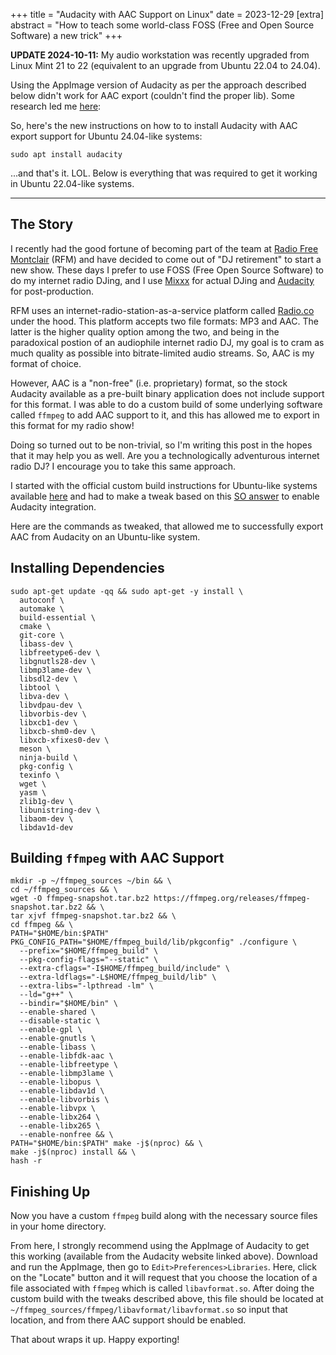 +++
title = "Audacity with AAC Support on Linux"
date = 2023-12-29
[extra]
abstract = "How to teach some world-class FOSS (Free and Open Source Software) a new trick"
+++

**UPDATE 2024-10-11:** My audio workstation was recently upgraded from Linux Mint 21 to 22 (equivalent to an upgrade from Ubuntu 22.04 to 24.04).

Using the AppImage version of Audacity as per the approach described below didn't work for AAC export (couldn't find the proper lib). Some research led me [here](https://forum.audacityteam.org/t/libavformat-so-no-longer-found-after-upgrade/107269/4):

So, here's the new instructions on how to to install Audacity with AAC export support for Ubuntu 24.04-like systems:

```
sudo apt install audacity
```

...and that's it. LOL. Below is everything that was required to get it working in Ubuntu 22.04-like systems.

---

## The Story

I recently had the good fortune of becoming part of the team at [Radio Free Montclair](https://www.radiofreemontclair.org) (RFM) and have decided to come out of "DJ retirement" to start a new show. These days I prefer to use FOSS (Free Open Source Software) to do my internet radio DJing, and I use [Mixxx](https://mixxx.org) for actual DJing and [Audacity](https://www.audacityteam.org) for post-production.

RFM uses an internet-radio-station-as-a-service platform called [Radio.co](https://radio.co/) under the hood. This platform accepts two file formats: MP3 and AAC. The latter is the higher quality option among the two, and being in the paradoxical postion of an audiophile internet radio DJ, my goal is to cram as much quality as possible into bitrate-limited audio streams. So, AAC is my format of choice.

However, AAC is a "non-free" (i.e. proprietary) format, so the stock Audacity available as a pre-built binary application does not include support for this format. I was able to do a custom build of some underlying software called `ffmpeg` to add AAC support to it, and this has allowed me to export in this format for my radio show!

Doing so turned out to be non-trivial, so I'm writing this post in the hopes that it may help you as well. Are you a technologically adventurous internet radio DJ? I encourage you to take this same approach.

I started with the official custom build instructions for Ubuntu-like systems available [here](https://trac.ffmpeg.org/wiki/CompilationGuide/Ubuntu) and had to make a tweak based on this [SO answer](https://stackoverflow.com/a/36745455) to enable Audacity integration. 


Here are the commands as tweaked, that allowed me to successfully export AAC from Audacity on an Ubuntu-like system.


## Installing Dependencies

```
sudo apt-get update -qq && sudo apt-get -y install \
  autoconf \
  automake \
  build-essential \
  cmake \
  git-core \
  libass-dev \
  libfreetype6-dev \
  libgnutls28-dev \
  libmp3lame-dev \
  libsdl2-dev \
  libtool \
  libva-dev \
  libvdpau-dev \
  libvorbis-dev \
  libxcb1-dev \
  libxcb-shm0-dev \
  libxcb-xfixes0-dev \
  meson \
  ninja-build \
  pkg-config \
  texinfo \
  wget \
  yasm \
  zlib1g-dev \
  libunistring-dev \ 
  libaom-dev \
  libdav1d-dev
```


## Building `ffmpeg` with AAC Support

```
mkdir -p ~/ffmpeg_sources ~/bin && \
cd ~/ffmpeg_sources && \
wget -O ffmpeg-snapshot.tar.bz2 https://ffmpeg.org/releases/ffmpeg-snapshot.tar.bz2 && \
tar xjvf ffmpeg-snapshot.tar.bz2 && \
cd ffmpeg && \
PATH="$HOME/bin:$PATH" PKG_CONFIG_PATH="$HOME/ffmpeg_build/lib/pkgconfig" ./configure \
  --prefix="$HOME/ffmpeg_build" \
  --pkg-config-flags="--static" \
  --extra-cflags="-I$HOME/ffmpeg_build/include" \
  --extra-ldflags="-L$HOME/ffmpeg_build/lib" \
  --extra-libs="-lpthread -lm" \
  --ld="g++" \
  --bindir="$HOME/bin" \
  --enable-shared \
  --disable-static \
  --enable-gpl \
  --enable-gnutls \
  --enable-libass \
  --enable-libfdk-aac \
  --enable-libfreetype \
  --enable-libmp3lame \
  --enable-libopus \
  --enable-libdav1d \
  --enable-libvorbis \
  --enable-libvpx \
  --enable-libx264 \
  --enable-libx265 \
  --enable-nonfree && \
PATH="$HOME/bin:$PATH" make -j$(nproc) && \
make -j$(nproc) install && \
hash -r
```

## Finishing Up

Now you have a custom `ffmpeg` build along with the necessary source files in your home directory. 

From here, I strongly recommend using the AppImage of Audacity to get this working (available from the Audacity website linked above). Download and run the AppImage, then go to `Edit>Preferences>Libraries`. Here, click on the "Locate" button and it will request that you choose the location of a file associated with `ffmpeg` which is called `libavformat.so`. After doing the custom build with the tweaks described above, this file should be located at `~/ffmpeg_sources/ffmpeg/libavformat/libavformat.so` so input that location, and from there AAC support should be enabled. 

That about wraps it up. Happy exporting! 
